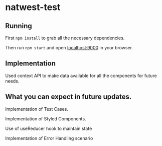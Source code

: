 # natwest-test


## Running

First `npm install` to grab all the necessary dependencies. 

Then run `npm start` and open <localhost:9000> in your browser.

## Implementation 

Used context API to make data available for all the components for future needs. 

## What you can expect in future updates.

Implementation of Test Cases.

Implementation of Styled Components.

Use of useReducer hook to maintain state

Implementation of Error Handling scenario 

